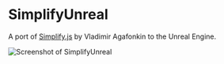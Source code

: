 # SimplifyUnreal
A port of [Simplify.js](https://mourner.github.io/simplify-js/) by Vladimir Agafonkin to the Unreal Engine.

![Screenshot of SimplifyUnreal](https://cloud.githubusercontent.com/assets/45740/21606259/e0f38ca6-d1b6-11e6-864b-04be384545aa.png)
